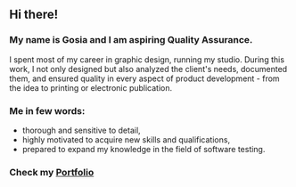 ## Hi there!
### My name is Gosia and I am aspiring Quality Assurance. 
I spent most of my career in graphic design, running my studio. During this work, I not only designed but also analyzed the client's needs, documented them, and ensured quality in every aspect of product development - from the idea to printing or electronic publication. </br>
### Me in few words: 
 - thorough and sensitive to detail,</br>
 - highly motivated to acquire new skills and qualifications,</br>
 - prepared to expand my knowledge in the field of software testing.
### Check my [Portfolio](https://github.com/malgorzataprasolek/portfolio)
